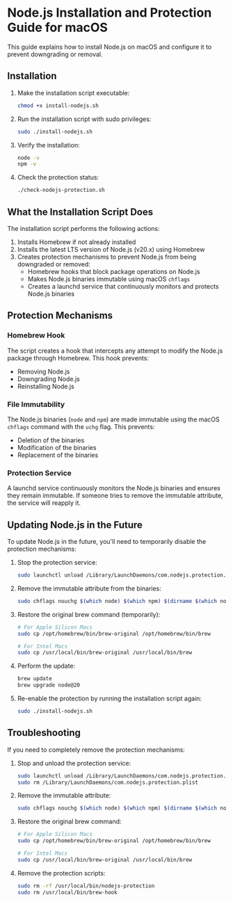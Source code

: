 # Node.js Installation and Protection Guide for macOS

This guide explains how to install Node.js on macOS and configure it to prevent downgrading or removal.

## Installation

1. Make the installation script executable:
   ```bash
   chmod +x install-nodejs.sh
   ```

2. Run the installation script with sudo privileges:
   ```bash
   sudo ./install-nodejs.sh
   ```

3. Verify the installation:
   ```bash
   node -v
   npm -v
   ```

4. Check the protection status:
   ```bash
   ./check-nodejs-protection.sh
   ```

## What the Installation Script Does

The installation script performs the following actions:

1. Installs Homebrew if not already installed
2. Installs the latest LTS version of Node.js (v20.x) using Homebrew
3. Creates protection mechanisms to prevent Node.js from being downgraded or removed:
   - Homebrew hooks that block package operations on Node.js
   - Makes Node.js binaries immutable using macOS `chflags`
   - Creates a launchd service that continuously monitors and protects Node.js binaries

## Protection Mechanisms

### Homebrew Hook

The script creates a hook that intercepts any attempt to modify the Node.js package through Homebrew. This hook prevents:
- Removing Node.js
- Downgrading Node.js
- Reinstalling Node.js

### File Immutability

The Node.js binaries (`node` and `npm`) are made immutable using the macOS `chflags` command with the `uchg` flag. This prevents:
- Deletion of the binaries
- Modification of the binaries
- Replacement of the binaries

### Protection Service

A launchd service continuously monitors the Node.js binaries and ensures they remain immutable. If someone tries to remove the immutable attribute, the service will reapply it.

## Updating Node.js in the Future

To update Node.js in the future, you'll need to temporarily disable the protection mechanisms:

1. Stop the protection service:
   ```bash
   sudo launchctl unload /Library/LaunchDaemons/com.nodejs.protection.plist
   ```

2. Remove the immutable attribute from the binaries:
   ```bash
   sudo chflags nouchg $(which node) $(which npm) $(dirname $(which node))
   ```

3. Restore the original brew command (temporarily):
   ```bash
   # For Apple Silicon Macs
   sudo cp /opt/homebrew/bin/brew-original /opt/homebrew/bin/brew

   # For Intel Macs
   sudo cp /usr/local/bin/brew-original /usr/local/bin/brew
   ```

4. Perform the update:
   ```bash
   brew update
   brew upgrade node@20
   ```

5. Re-enable the protection by running the installation script again:
   ```bash
   sudo ./install-nodejs.sh
   ```

## Troubleshooting

If you need to completely remove the protection mechanisms:

1. Stop and unload the protection service:
   ```bash
   sudo launchctl unload /Library/LaunchDaemons/com.nodejs.protection.plist
   sudo rm /Library/LaunchDaemons/com.nodejs.protection.plist
   ```

2. Remove the immutable attribute:
   ```bash
   sudo chflags nouchg $(which node) $(which npm) $(dirname $(which node))
   ```

3. Restore the original brew command:
   ```bash
   # For Apple Silicon Macs
   sudo cp /opt/homebrew/bin/brew-original /opt/homebrew/bin/brew

   # For Intel Macs
   sudo cp /usr/local/bin/brew-original /usr/local/bin/brew
   ```

4. Remove the protection scripts:
   ```bash
   sudo rm -rf /usr/local/bin/nodejs-protection
   sudo rm /usr/local/bin/brew-hook
   ```